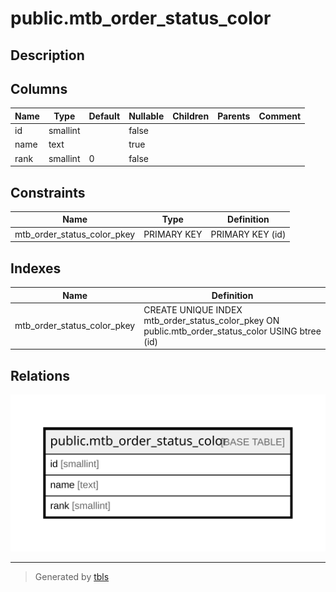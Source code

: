 # public.mtb_order_status_color

## Description

## Columns

| Name | Type | Default | Nullable | Children | Parents | Comment |
| ---- | ---- | ------- | -------- | -------- | ------- | ------- |
| id | smallint |  | false |  |  |  |
| name | text |  | true |  |  |  |
| rank | smallint | 0 | false |  |  |  |

## Constraints

| Name | Type | Definition |
| ---- | ---- | ---------- |
| mtb_order_status_color_pkey | PRIMARY KEY | PRIMARY KEY (id) |

## Indexes

| Name | Definition |
| ---- | ---------- |
| mtb_order_status_color_pkey | CREATE UNIQUE INDEX mtb_order_status_color_pkey ON public.mtb_order_status_color USING btree (id) |

## Relations

![er](public.mtb_order_status_color.svg)

---

> Generated by [tbls](https://github.com/k1LoW/tbls)
